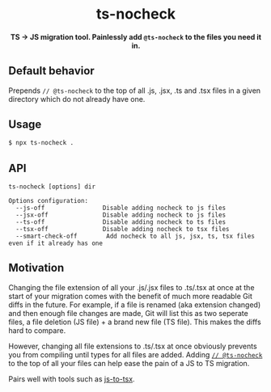 <h1 align="center"><strong>ts-nocheck</strong></h1>
<h4 align="center">TS -> JS migration tool. Painlessly add  <code>@ts-nocheck</code> to the files you need it in.</h4>

## Default behavior

Prepends `// @ts-nocheck` to the top of all .js, .jsx, .ts and .tsx files in a given directory which do not already have one.

## Usage

```bash
$ npx ts-nocheck .
```

## API

```
ts-nocheck [options] dir

Options configuration:
  --js-off                Disable adding nocheck to js files
  --jsx-off               Disable adding nocheck to js files
  --ts-off                Disable adding nocheck to ts files
  --tsx-off               Disable adding nocheck to tsx files
  --smart-check-off        Add nocheck to all js, jsx, ts, tsx files even if it already has one
```

## Motivation

Changing the file extension of all your .js/.jsx files to .ts/.tsx at once at the start of your migration comes with the benefit of much more readable Git diffs in the future. For example, if a file is renamed (aka extension changed) and then enough file changes are made, Git will list this as two seperate files, a file deletion (JS file) + a brand new file (TS file). This makes the diffs hard to compare.

However, changing all file extensions to .ts/.tsx at once obviously prevents you from compiling until types for all files are added. Adding [`// @ts-nocheck`](https://www.typescriptlang.org/docs/handbook/release-notes/typescript-3-7.html#-ts-nocheck-in-typescript-files) to the top of all your files can help ease the pain of a JS to TS migration.

Pairs well with tools such as [js-to-tsx](https://github.com/markogresak/js-to-tsx).
